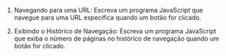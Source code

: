 1. Navegando para uma URL: Escreva um programa JavaScript que navegue para uma URL específica quando um botão for clicado.

2. Exibindo o Histórico de Navegação: Escreva um programa JavaScript que exiba o número de páginas no histórico de navegação quando um botão for clicado.

